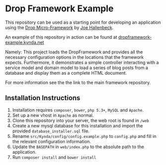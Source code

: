 # Drop Framework Example

This repository can be used as a starting point for developing an application
using the [Drop Micro-Framework](https://github.com/Kynda/DropFramework) by [Joe
Hallenbeck](http://joehallenbeck.com).

An example of this repository in action can be found at
[dropframework-example.kynda.net](http://dropframework-example.kynda.net)

Namely: This project loads the DropFramework and provides all the necessary
configuration options in the locations that the framework expects. Furthermore,
it demonstrates a simple controller interacting with a service model and domain
model to load a series of blog posts from a database and display them as a
complete HTML document.

For more information see the the link to the main framework repository.

## Installation Instructions

1. Installation requires `composer`, `bower`, `php 5.3+`, `MySQL` and `Apache`.
1. Set up a new vhost in `Apache` as normal.
1. Clone this repository into your server, the web root is found in `/web`
1. Create a new mysql database for this installation and import the provided
   `database_installer.sql` file.
1. Rename `src/Kynda/config/config.example.php` to `config.php` and fill in the
   relevant configuration information.
1. Update the `BASEPATH` in `web/index.php` to the absolute path to the
   application.
1. Run `composer install` and `bower install`
